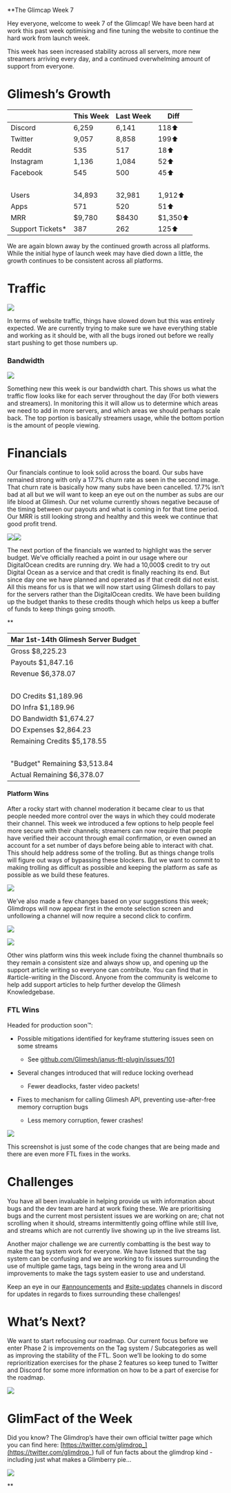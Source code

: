 **The Glimcap Week 7

Hey everyone, welcome to week 7 of the Glimcap! We have been hard at work this past week optimising and fine tuning the website to continue the hard work from launch week.

This week has seen increased stability across all servers, more new streamers arriving every day, and a continued overwhelming amount of support from everyone.

# Glimesh’s Growth


| <br/> | This Week | Last Week | Diff |
| - | - | - | - |
| Discord | 6,259 | 6,141 | 118⬆ |
| Twitter | 9,057 | 8,858 | 199⬆ |
| Reddit | 535 | 517 | 18⬆ |
| Instagram | 1,136 | 1,084 | 52⬆ |
| Facebook | 545 | 500 | 45⬆ |
| <br/> | <br/> | <br/> | <br/> |
| Users | 34,893 | 32,981 | 1,912⬆ |
| Apps | 571 | 520 | 51⬆ |
| MRR | $9,780 | $8430 | $1,350⬆ |
| Support Tickets* | 387 | 262 | 125⬆ |

We are again blown away by the continued growth across all platforms. While the initial hype of launch week may have died down a little, the growth continues to be consistent across all platforms.

# Traffic

![](https://lh6.googleusercontent.com/Yn2MCkNc_pLzV679VKys6gzGQYj_xgXpmP-ORBUsF6IMXa2A8PLcWWWqiwZtWBid1dtVVqAG446ZMipz_akf7nMLGYQlOekVHki6NHcCMG5a-rKOcn_7ftiyxgld3N4zaJZ0b0mP)

In terms of website traffic, things have slowed down but this was entirely expected. We are currently trying to make sure we have everything stable and working as it should be, with all the bugs ironed out before we really start pushing to get those numbers up.

### Bandwidth

![](https://lh6.googleusercontent.com/wbT7TeYVXPrdpPDnrr9WPZCDUBxb4fA9lgFQ1sVNP1nNJAAcZanQY-embUM6y8XZ-4HzlL2i350nK_M0w6bCWXvvr1ixhn1FfV6_CpIfJA0ATE0pCXLbbj9KsjDADqSEr2fQ1Leh)

Something new this week is our bandwidth chart. This shows us what the traffic flow looks like for each server throughout the day (For both viewers and streamers). In monitoring this it will allow us to determine which areas we need to add in more servers, and which areas we should perhaps scale back. The top portion is basically streamers usage, while the bottom portion is the amount of people viewing.

# Financials

Our financials continue to look solid across the board. Our subs have remained strong with only a 17.7% churn rate as seen in the second image. That churn rate is basically how many subs have been cancelled. 17.7% isn’t bad at all but we will want to keep an eye out on the number as subs are our life blood at Glimesh. Our net volume currently shows negative because of the timing between our payouts and what is coming in for that time period. Our MRR is still looking strong and healthy and this week we continue that good profit trend.

![](https://lh5.googleusercontent.com/kjLYhj6cKkC89o8iKyTtdWd_VpVrNalAsc3v-eIru_3oJvnsNiVGcfKi_54aIl0zgjexouLCRze1i59B75MSpeCNnIXIXh81nrXwQS25bqIQ77wzMpFedp7eZhXKyJ18TOA9N9q3)![](https://lh4.googleusercontent.com/B3L38A_DUjLTZua8rzynwQ6_ZLkqdcQcutICUPNosys9Y9xxM-WhaSGBglEbcc1rROAKJ6vrpEIY_dTUKBQrywyLlyiEotRBRDx-TqobFfM7YvsJFGUvFcG1miL9-lVQRcD0d9A9)

The next portion of the financials we wanted to highlight was the server budget. We’ve officially reached a point in our usage where our DigitalOcean credits are running dry. We had a 10,000$ credit to try out Digital Ocean as a service and that credit is finally reaching its end. But since day one we have planned and operated as if that credit did not exist. All this means for us is that we will now start using Glimesh dollars to pay for the servers rather than the DigitalOcean credits. We have been building up the budget thanks to these credits though which helps us keep a buffer of funds to keep things going smooth.



**


| Mar 1st-14th Glimesh Server Budget |
| - |
| Gross                                      $8,225.23 |
| Payouts                                   $1,847.16 |
| Revenue                                 $6,378.07 |
| <br/> |
| DO Credits                              $1,189.96 |
| DO Infra                                  $1,189.96 |
| DO Bandwidth                        $1,674.27 |
| DO Expenses                          $2,864.23 |
| Remaining Credits                   $5,178.55 |
| <br/> |
| "Budget" Remaining                 $3,513.84 |
| Actual Remaining                     $6,378.07 |

#### Platform Wins

After a rocky start with channel moderation it became clear to us that people needed more control over the ways in which they could moderate their channel. This week we introduced a few options to help people feel more secure with their channels; streamers can now require that people have verified their account through email confirmation, or even owned an account for a set number of days before being able to interact with chat. This should help address some of the trolling. But as things change trolls will figure out ways of bypassing these blockers. But we want to commit to making trolling as difficult as possible and keeping the platform as safe as possible as we build these features.

![](https://lh4.googleusercontent.com/jQih7IGCnAsbYnFetfBuUedLkpRhGINkfwGF7y98aBCcsvijDIE3hTcrW_gwn7Lc42W6wvQ3wBqMR7XLMzTEqvXfoucTx_4WJKK89OupcwVcvup_LWz62btxg-9GjtjiLe-WQuU4)

We’ve also made a few changes based on your suggestions this week; Glimdrops will now appear first in the emote selection screen and unfollowing a channel will now require a second click to confirm.

![](https://lh3.googleusercontent.com/9mgTb2ifrzm1FzhrNOCxdxNiKUvL09t7uG12MayVTYMsRS9oIlj-Uf3pJ8k7lJoS0T2lB2aC0aHps82tPjeRHyBOdObsZIs5WX5bz9DQBcQzOoFRirvnodAbWfkFn_jrhKfdBSvb)

![](https://lh6.googleusercontent.com/eQl44O4hmlDgnA54yoSom27gFkWfVfHdTmNgPM1vIu-iIrriZy8NQLRXEwV_28kn_fDXu9d_AlZ030ndcPSBbhkJGnJ5DM_FlO4ILuxtCEKetMd9_0LnOQcSDdnLKYQ2Q5w5ApYv)

Other wins platform wins this week include fixing the channel thumbnails so they remain a consistent size and always show up, and opening up the support article writing so everyone can contribute. You can find that in #article-writing in the Discord. Anyone from the community is welcome to help add support articles to help further develop the Glimesh Knowledgebase.

### FTL Wins

Headed for production soon™:

* Possible mitigations identified for keyframe stuttering issues seen on some streams

  * See [github.com/Glimesh/janus-ftl-plugin/issues/101](https://github.com/Glimesh/janus-ftl-plugin/issues/101)
* Several changes introduced that will reduce locking overhead

  * Fewer deadlocks, faster video packets!
* Fixes to mechanism for calling Glimesh API, preventing use-after-free memory corruption bugs

  * Less memory corruption, fewer crashes!

![](https://lh5.googleusercontent.com/i87kZIQJULyrWD0m_URDhNE9Yxk6Xcm93LADFxf4MCBCfmEHh9RxfKYCO7g9cYfbe_L4AY07lomwhEHamPx5ywx0vtnGwv3ryPeBX_OwMH-5dfBR6YtZJzmP454_-vCtNeXqpXlK)

This screenshot is just some of the code changes that are being made and there are even more FTL fixes in the works.

# Challenges

You have all been invaluable in helping provide us with information about bugs and the dev team are hard at work fixing these. We are prioritising bugs and the current most persistent issues we are working on are; chat not scrolling when it should, streams intermittently going offline while still live, and streams which are not currently live showing up in the live streams list.

Another major challenge we are currently combatting is the best way to make the tag system work for everyone. We have listened that the tag system can be confusing and we are working to fix issues surrounding the use of multiple game tags, tags being in the wrong area and UI improvements to make the tags system easier to use and understand.

Keep an eye in our [#announcements](https://discord.gg/glimesh) and [#site-updates](https://discord.gg/xRKjxysc) channels in discord for updates in regards to fixes surrounding these challenges!

# What’s Next?

We want to start refocusing our roadmap. Our current focus before we enter Phase 2 is improvements on the Tag system / Subcategories as well as improving the stability of the FTL. Soon we’ll be looking to do some reprioritization exercises for the phase 2 features so keep tuned to Twitter and Discord for some more information on how to be a part of exercise for the roadmap.

![](https://lh4.googleusercontent.com/nrAuYp6azyeAB78xHjzPYvfp8-bEYV0FxDQaCfXU2t5mkUhOZ4ep5KXMAq3muaJG7mgiO5lanMlr2Pzx8rnIa2FeCl8kg9wWtw4RBamfeiozORtuOEv8aQBRnD3O3BdfyulIGNnL)

# GlimFact of the Week

Did you know? The Glimdrop’s have their own official twitter page which you can find here: [https://twitter.com/glimdrop_](https://twitter.com/glimdrop_) full of fun facts about the glimdrop kind - including just what makes a Glimberry pie…

![](https://lh5.googleusercontent.com/PGX2yaY7_0EHp-knPB-x7Zhz8Rq40iz6xwsnRViWYWU17R03KTfBnidMS7A2dNHZdijWBK7OVVEoTT6pkkWYjz5EIJ6tFDge80bk6DhJLjjEXE0ppsyUBkwPpCANr-9NwoEwkMbk)

**
